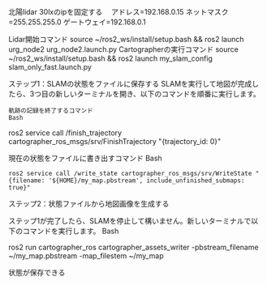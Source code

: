 北陽lidar 30lxのipを固定する　
アドレス=192.168.0.15 ネットマスク=255.255.255.0 ゲートウェイ=192.168.0.1

Lidar開始コマンド
source ~/ros2_ws/install/setup.bash && ros2 launch urg_node2 urg_node2.launch.py
Cartographerの実行コマンド
source ~/ros2_ws/install/setup.bash && ros2 launch my_slam_config slam_only_fast.launch.py

ステップ1：SLAMの状態をファイルに保存する
SLAMを実行して地図が完成したら、3つ目の新しいターミナルを開き、以下のコマンドを順番に実行します。

    軌跡の記録を終了するコマンド
    Bash

ros2 service call /finish_trajectory cartographer_ros_msgs/srv/FinishTrajectory "{trajectory_id: 0}"

現在の状態をファイルに書き出すコマンド
Bash

    ros2 service call /write_state cartographer_ros_msgs/srv/WriteState "{filename: '${HOME}/my_map.pbstream', include_unfinished_submaps: true}"

ステップ2：状態ファイルから地図画像を生成する

ステップ1が完了したら、SLAMを停止して構いません。新しいターミナルで以下のコマンドを実行します。
Bash

ros2 run cartographer_ros cartographer_assets_writer -pbstream_filename ~/my_map.pbstream -map_filestem ~/my_map


状態が保存できる
